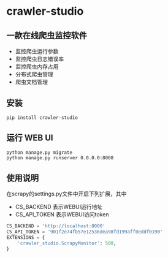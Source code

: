 # crawler-studio
## 一款在线爬虫监控软件

- 监控爬虫运行参数
- 监控爬虫日志错误率
- 监控爬虫内存占用
- 分布式爬虫管理
- 爬虫文档管理

## 安装
```pip install crawler-studio```

## 运行 WEB UI
```
python manage.py migrate
python manage.py runserver 0.0.0.0:8000
```

## 使用说明
在scrapy的settings.py文件中开启下列扩展，其中
- CS_BACKEND    表示WEBUI运行地址
- CS_API_TOKEN  表示WEBUI访问token

```python
CS_BACKEND = 'http://localhost:8000'
CS_API_TOKEN = '901f2e74fb57e12536dea98fd199aff0eddf0190'
EXTENSIONS = {
    'crawler_studio.ScrapyMonitor': 500,
}
```

